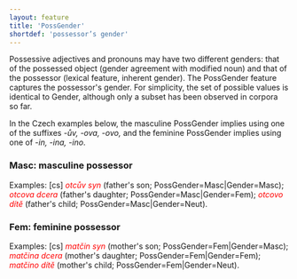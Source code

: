```yaml
---
layout: feature
title: 'PossGender'
shortdef: 'possessor’s gender'
---
```


Possessive
adjectives and pronouns may have two different genders: that of the
possessed object (gender agreement with modified noun) and that of
the possessor (lexical feature, inherent gender). The PossGender
feature captures the possessor's gender. For simplicity, the set of
possible values is identical to Gender, although only a subset has
been observed in corpora so far.

In
the Czech examples below, the masculine PossGender implies using one
of the suffixes <I>-</I><I>ův, -ova, -ovo,</I>
and the feminine PossGender implies using one of <I>-</I><I>in,
-ina, -ino</I>.

### Masc: masculine possessor

Examples:
[cs]
<span style='color: red'><I>otcův
syn</I></span>
(father's
son; PossGender=Masc|Gender=Masc);
<span style='color: red'><I>otcova
dcera</I></span>
(father's
daughter; PossGender=Masc|Gender=Fem);
<span style='color: red'><I>otcovo
dítě</I></span>
(father's
child; PossGender=Masc|Gender=Neut).

### Fem: feminine possessor

Examples:
[cs]
<span style='color: red'><I>m</I></span><span style='color: red'><I>atčin
syn</I></span>
(mother's
son; PossGender=Fem|Gender=Masc);
<span style='color: red'><I>matčina
dcera</I></span>
(mother's
daughter; PossGender=Fem|Gender=Fem);
<span style='color: red'><I>matčino
dítě</I></span>
(mother's
child; PossGender=Fem|Gender=Neut).
<!-- Interlanguage links updated Út zář 29 20:23:11 CEST 2020 -->
